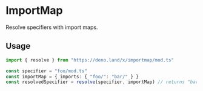 # ImportMap

Resolve specifiers with import maps.

## Usage
```ts
import { resolve } from "https://deno.land/x/importmap/mod.ts"

const specifier = "foo/mod.ts"
const importMap = { imports: { "foo/": "bar/" } }
const resolvedSpecifier = resolve(specifier, importMap) // returns "bar/mod.ts"
```